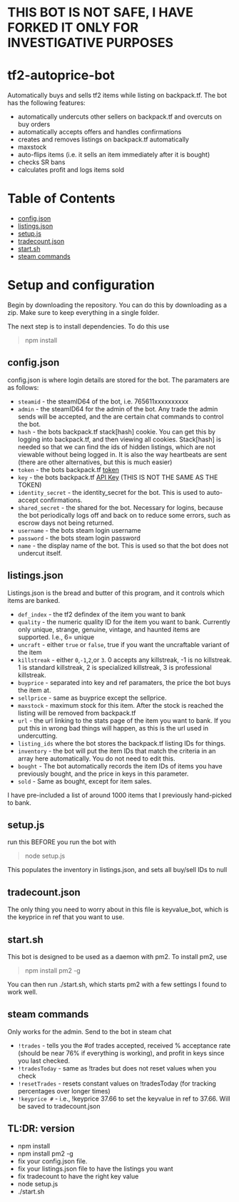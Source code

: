 # THIS BOT IS NOT SAFE, I HAVE FORKED IT ONLY FOR INVESTIGATIVE PURPOSES
# tf2-autoprice-bot
Automatically buys and sells tf2 items while listing on backpack.tf. The bot has the following features:

- automatically undercuts other sellers on backpack.tf and overcuts on buy orders
- automatically accepts offers and handles confirmations
- creates and removes listings on backpack.tf automatically
- maxstock
- auto-flips items (i.e. it sells an item immediately after it is bought)
- checks SR bans
- calculates profit and logs items sold
# Table of Contents

* [config.json](#config)
* [listings.json](#listings)
* [setup.js](#setup.js)
* [tradecount.json](#tradecount)
* [start.sh](#start)
* [steam commands](#commands)

# Setup and configuration
Begin by downloading the repository. You can do this by downloading as a zip. Make sure to keep everything in a single folder.

The next step is to install dependencies. To do this use
>npm install


## <a name="config"></a>config.json
config.json is where login details are stored for the bot. The paramaters are as follows:

- `steamid` - the steamID64 of the bot, i.e. 765611xxxxxxxxxx
- `admin` - the steamID64 for the admin of the bot. Any trade the admin sends will be accepted, and the are certain chat commands to control the bot.
 - `hash` - the bots backpack.tf stack[hash] cookie. You can get this by logging into backpack.tf, and then viewing all cookies. Stack[hash] is needed so that we can find the ids of hidden listings, which are not viewable without being logged in. It is also the way heartbeats are sent (there are other alternatives, but this is much easier)
- `token` - the bots backpack.tf [token](https://backpack.tf/connections)
- `key` - the bots backpack.tf [API Key](https://backpack.tf/developer/apikey/view) (THIS IS NOT THE SAME AS THE TOKEN)
- `identity_secret` - the identity_secret for the bot. This is used to auto-accept confirmations.
- `shared_secret` - the shared for the bot. Necessary for logins, because the bot periodically logs off and back on to reduce some errors, such as escrow days not being returned.
- `username` - the bots steam login username
- `password` - the bots steam login password
- `name` - the display name of the bot. This is used so that the bot does not undercut itself.


## <a name="listings"></a>listings.json
Listings.json is the bread and butter of this program, and it controls which items are banked.

- `def_index` - the tf2 defindex of the item you want to bank
- `quality` - the numeric quality ID for the item you want to bank. Currently only unique, strange, genuine, vintage, and haunted items are supported. I.e., 6= unique
 - `uncraft` - either `true` or `false`, true if you want the uncraftable variant of the item
- `killstreak` - either `0`,`-1`,`2`,or `3`. 0 accepts any killstreak, -1 is no killstreak. 1 is standard killstreak, 2 is specialized killstreak, 3 is professional killstreak. 
- `buyprice` - separated into key and ref paramaters, the price the bot buys the item at.
-  `sellprice` - same as buyprice except the sellprice.
- `maxstock` - maximum stock for this item. After the stock is reached the listing will be removed from backpack.tf
- `url` - the url linking to the stats page of the item you want to bank. If you put this in wrong bad things will happen, as this is the url used in undercutting.
- `listing_ids` where the bot stores the backpack.tf listing IDs for things.
- `inventory` - the bot will put the item IDs that match the criteria in an array here automatically. You do not need to edit this.
- `bought` - The bot automatically records the item IDs of items you have previously bought, and the price in keys in this parameter.
- `sold` - Same as bought, except for item sales. 

I have pre-included a list of around 1000 items that I previously hand-picked to bank.
## <a name="setup.js"></a>setup.js
run this BEFORE you run the bot with
>node setup.js

This populates the inventory in listings.json, and sets all buy/sell IDs to null

## <a name="tradecount"></a>tradecount.json
The only thing you need to worry about in this file is keyvalue_bot, which is the keyprice in ref that you want to use.

## <a name="start"></a>start.sh
This bot is designed to be used as a daemon with pm2. To install pm2, use
>npm install pm2 -g
>
You can then run ./start.sh, which starts pm2 with a few settings I found to work well.


## <a name="commands"></a>steam commands
Only works for the admin. Send to the bot in steam chat

- `!trades` - tells you the #of trades accepted, received % acceptance rate (should be near 76% if everything is working), and profit in keys since you last checked.
- `!tradesToday` - same as !trades but does not reset values when you check
 - `!resetTrades` - resets constant values on !tradesToday (for tracking percentages over longer times)
- `!keyprice #` - i.e.,  !keyprice 37.66 to set the keyvalue in ref to 37.66. Will be saved to tradecount.json






## TL:DR: version


- npm install
- npm install pm2 -g
- fix your config.json file. 
- fix your listings.json file to have the listings you want
- fix tradecount to have the right key value
- node setup.js
- ./start.sh
